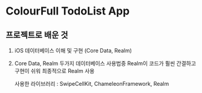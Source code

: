 # ColourFull TodoList App 

## 프로젝트로 배운 것 

1. iOS 데이터베이스 이해 및 구현 (Core Data, Realm)
2. Core Data, Realm 두가지 데이터베이스 사용법중 Realm이 코드가 훨씬 간결하고 구현이 쉬워 최종적으로 Realm 사용

    사용한 라이브러리 : SwipeCellKit, ChameleonFramework, Realm
